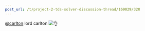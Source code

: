 ```yaml
---
post_url: /t/project-2-tds-solver-discussion-thread/169029/320
---
```

[@carlton](/u/carlton) lord carlton ![:ok_hand:](https://emoji.discourse-cdn.com/google/ok_hand.png?v=14 ":ok_hand:")